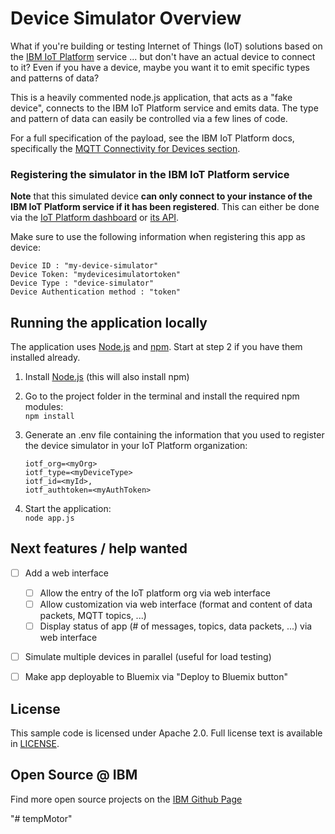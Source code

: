 # Device Simulator Overview

What if you're building or testing Internet of Things (IoT) solutions based on the [IBM IoT Platform][iotf_url] service ... but don't have an actual device to connect to it? Even if you have a device, maybe you want it to emit specific types and patterns of data?

This is a heavily commented node.js application, that acts as a "fake device", connects to the IBM IoT Platform service and emits data. The type and pattern of data can easily be controlled via a few lines of code.

For a full specification of the payload, see the IBM IoT Platform docs, specifically the [MQTT Connectivity for Devices section][iotf_messaging_doc].


### Registering the simulator in the IBM IoT Platform service

**Note** that this simulated device **can only connect to your instance of the IBM IoT Platform service if it has been registered**. This can either be done via the [IoT Platform dashboard][iotf_dashboard_doc] or [its API][iotf_api].

Make sure to use the following information when registering this app as device:

    Device ID : "my-device-simulator"
    Device Token: "mydevicesimulatortoken"
    Device Type : "device-simulator"
    Device Authentication method : "token"

## Running the application locally

The application uses [Node.js](http://nodejs.org/) and [npm](https://www.npmjs.com/). Start at step 2 if you have them installed already.

1. Install [Node.js](http://nodejs.org/) (this will also install npm)

2. Go to the project folder in the terminal and install the required npm modules:  
    `npm install`

3. Generate an .env file containing the information that you used to register the device simulator in your IoT Platform organization:
    ```
    iotf_org=<myOrg>
    iotf_type=<myDeviceType>
    iotf_id=<myId>‚
    iotf_authtoken=<myAuthToken>
    ```

4. Start the application:  
    `node app.js`


## Next features / help wanted

- [ ] Add a web interface
  - [ ] Allow the entry of the IoT platform org via web interface
  - [ ] Allow customization via web interface (format and content of data packets, MQTT topics, ...)
  - [ ] Display status of app (# of messages, topics, data packets, ...) via web interface

- [ ] Simulate multiple devices in parallel (useful for load testing)

- [ ] Make app deployable to Bluemix via "Deploy to Bluemix button"


## License

This sample code is licensed under Apache 2.0. Full license text is available in [LICENSE](LICENSE).


## Open Source @ IBM
Find more open source projects on the [IBM Github Page](http://ibm.github.io/)

[bluemix_url]: https://bluemix.net
[iotf_url]: https://console.ng.bluemix.net/catalog/services/internet-of-things-platform/
[sign_up]: https://console.ng.bluemix.net/registration/
[cloud_foundry]: https://github.com/cloudfoundry/cli
[iotf_api]: https://developer.ibm.com/iotfoundation/recipes/api-documentation/
[iotf_dashboard_doc]: https://www.ng.bluemix.net/docs/services/IoT/index.html#iot170
[iotf_messaging_doc]: https://docs.internetofthings.ibmcloud.com/devices/mqtt.html
"# sensor-altura" 
"# tempMotor"
